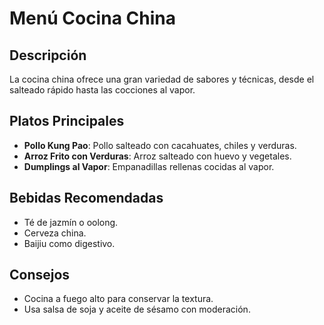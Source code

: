 # Menú Cocina China

## Descripción

La cocina china ofrece una gran variedad de sabores y técnicas, desde el salteado rápido hasta las cocciones al vapor.

## Platos Principales

- **Pollo Kung Pao**: Pollo salteado con cacahuates, chiles y verduras.
- **Arroz Frito con Verduras**: Arroz salteado con huevo y vegetales.
- **Dumplings al Vapor**: Empanadillas rellenas cocidas al vapor.

## Bebidas Recomendadas

- Té de jazmín o oolong.
- Cerveza china.
- Baijiu como digestivo.

## Consejos

- Cocina a fuego alto para conservar la textura.
- Usa salsa de soja y aceite de sésamo con moderación.
